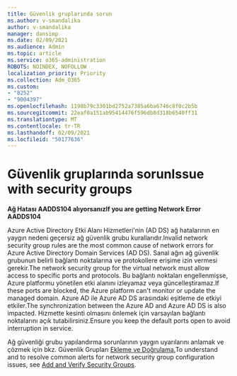```yaml
---
title: Güvenlik gruplarında sorun
ms.author: v-smandalika
author: v-smandalika
manager: dansimp
ms.date: 02/09/2021
ms.audience: Admin
ms.topic: article
ms.service: o365-administration
ROBOTS: NOINDEX, NOFOLLOW
localization_priority: Priority
ms.collection: Adm_O365
ms.custom:
- "8252"
- "9004397"
ms.openlocfilehash: 1198b79c3301bd2752a7385a6ba6746c8f0c2b5b
ms.sourcegitcommit: 22eaf0a151ab95414476f596db8d318b6540ff31
ms.translationtype: MT
ms.contentlocale: tr-TR
ms.lasthandoff: 02/09/2021
ms.locfileid: "50177636"
---
```

# <a name="issue-with-security-groups"></a><span data-ttu-id="52d80-102">Güvenlik gruplarında sorun</span><span class="sxs-lookup"><span data-stu-id="52d80-102">Issue with security groups</span></span>

<span data-ttu-id="52d80-103">**Ağ Hatası AADDS104 alıyorsanız**</span><span class="sxs-lookup"><span data-stu-id="52d80-103">**If you are getting Network Error AADDS104**</span></span>

<span data-ttu-id="52d80-104">Azure Active Directory Etki Alanı Hizmetleri'nin (AD DS) ağ hatalarının en yaygın nedeni geçersiz ağ güvenlik grubu kurallarıdır.</span><span class="sxs-lookup"><span data-stu-id="52d80-104">Invalid network security group rules are the most common cause of network errors for Azure Active Directory Domain Services (AD DS).</span></span> <span data-ttu-id="52d80-105">Sanal ağın ağ güvenlik grubunun belirli bağlantı noktalarına ve protokollere erişime izin vermesi gerekir.</span><span class="sxs-lookup"><span data-stu-id="52d80-105">The network security group for the virtual network must allow access to specific ports and protocols.</span></span> <span data-ttu-id="52d80-106">Bu bağlantı noktaları engellenmişse, Azure platformu yönetilen etki alanını izleyamaz veya güncelleştiramaz.</span><span class="sxs-lookup"><span data-stu-id="52d80-106">If these ports are blocked, the Azure platform can't monitor or update the managed domain.</span></span> <span data-ttu-id="52d80-107">Azure AD ile Azure AD DS arasındaki eşitleme de etkiyi etkiler.</span><span class="sxs-lookup"><span data-stu-id="52d80-107">The synchronization between the Azure AD and Azure AD DS is also impacted.</span></span> <span data-ttu-id="52d80-108">Hizmette kesinti olmasını önlemek için varsayılan bağlantı noktalarını açık tutabilirsiniz.</span><span class="sxs-lookup"><span data-stu-id="52d80-108">Ensure you keep the default ports open to avoid interruption in service.</span></span>

<span data-ttu-id="52d80-109">Ağ güvenliği grubu yapılandırma sorunlarının yaygın uyarılarını anlamak ve çözmek için bkz. Güvenlik Grupları [Ekleme ve Doğrulama.](https://docs.microsoft.com/azure/active-directory-domain-services/alert-nsg#verify-and-edit-existing-security-rules)</span><span class="sxs-lookup"><span data-stu-id="52d80-109">To understand and to resolve common alerts for network security group configuration issues, see [Add and Verify Security Groups](https://docs.microsoft.com/azure/active-directory-domain-services/alert-nsg#verify-and-edit-existing-security-rules).</span></span>
